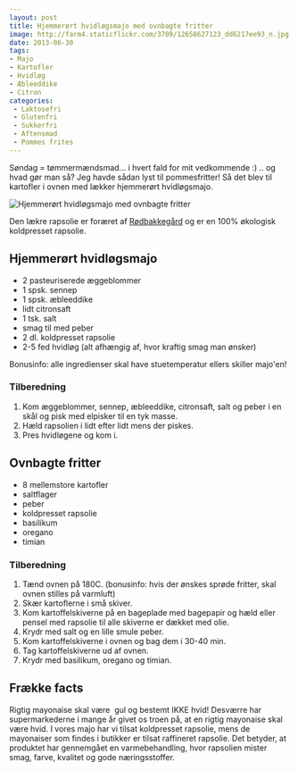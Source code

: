 ```yaml
---
layout: post
title: Hjemmerørt hvidløgsmajo med ovnbagte fritter
image: http://farm4.staticflickr.com/3709/12658627123_dd6217ee93_n.jpg
date: 2013-06-30
tags:
- Majo
- Kartofler
- Hvidløg
- Æbleeddike
- Citron
categories:
 - Laktosefri
 - Glutenfri
 - Sukkerfri
 - Aftensmad
 - Pommes frites
---
```

Søndag = tømmermændsmad... i hvert fald for mit vedkommende :) .. og hvad gør
man så? Jeg havde sådan lyst til pommesfritter! Så det blev til kartofler i
ovnen med lækker hjemmerørt hvidløgsmajo.

![Hjemmerørt hvidløgsmajo med ovnbagte fritter](http://farm4.staticflickr.com/3709/12658627123_dd6217ee93.jpg)

Den lækre rapsolie er foræret af [Rødbakkegård](http://www.roedbakkegaard.dk/)
og er en 100% økologisk koldpresset rapsolie.

## Hjemmerørt hvidløgsmajo
- 2 pasteuriserede æggeblommer
- 1 spsk. sennep
- 1 spsk. æbleeddike
- lidt citronsaft
- 1 tsk. salt
- smag til med peber
- 2 dl. koldpresset rapsolie
- 2-5 fed hvidløg (alt afhængig af, hvor kraftig smag man ønsker)

Bonusinfo: alle ingredienser skal have stuetemperatur ellers skiller majo'en!

### Tilberedning
1. Kom æggeblommer, sennep, æbleeddike, citronsaft, salt og peber i en skål og
   pisk med elpisker til en tyk masse.
2. Hæld rapsolien i lidt efter lidt mens der piskes.
3. Pres hvidløgene og kom i.

## Ovnbagte fritter
- 8 mellemstore kartofler
- saltflager
- peber
- koldpresset rapsolie
- basilikum
- oregano
- timian

### Tilberedning
1. Tænd ovnen på 180C. (bonusinfo: hvis der ønskes sprøde fritter, skal ovnen
   stilles på varmluft)
2. Skær kartoflerne i små skiver.
3. Kom kartoffelskiverne på en bageplade med bagepapir og hæld eller pensel med
   rapsolie til alle skiverne er dækket med olie.
4. Krydr med salt og en lille smule peber.
5. Kom kartoffelskiverne i ovnen og bag dem i 30-40 min.
6. Tag kartoffelskiverne ud af ovnen. 
7. Krydr med basilikum, oregano og timian.

## Frække facts
Rigtig mayonaise skal være  gul og bestemt IKKE hvid! Desværre har
supermarkederne i mange år givet os troen på, at en rigtig mayonaise skal være
hvid. I vores majo har vi tilsat koldpresset rapsolie, mens de mayonaiser som
findes i butikker er tilsat raffineret rapsolie. Det betyder, at produktet har
gennemgået en varmebehandling, hvor rapsolien mister smag, farve, kvalitet og
gode næringsstoffer.
